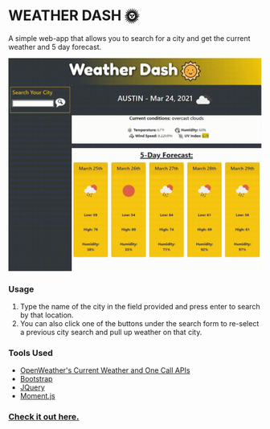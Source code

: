 # WEATHER DASH  🌞

A simple web-app that allows you to search for a city and get the current weather and 5 day forecast. 


<img src="assets/images/wdpreview.gif" alt="weather dash preview" width="720"/>

### Usage

1. Type the name of the city in the field provided and press enter to search by that location.
2. You can also click one of the buttons under the search form to re-select a previous city search and pull up weather on that city.

### Tools Used

- [OpenWeather's Current Weather and One Call APIs](https://openweathermap.org/api)
- [Bootstrap](https://getbootstrap.com/)
- [JQuery](https://jquery.com/)
- [Moment.js](https://momentjs.com/)

### [Check it out here.](https://jshmtchll.github.io/weather-dash/)

